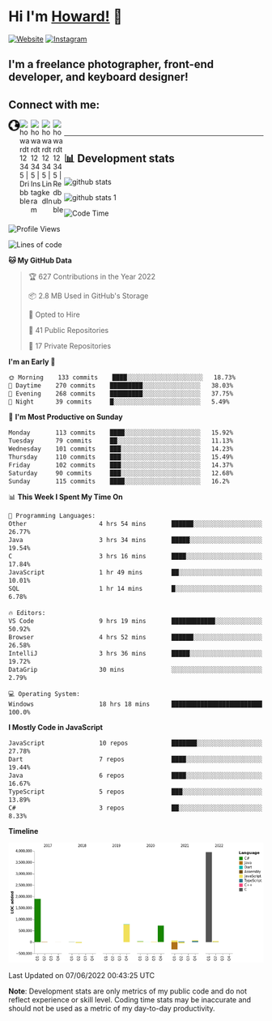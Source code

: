 # Hi I'm [Howard!][website] 👋

[![Website](https://img.shields.io/website?label=howardt12345.com&style=for-the-badge&url=https%3A%2F%2Fhowardt12345.com)](https://howardt12345.com)
[![Instagram](https://img.shields.io/badge/instagram-%23E4405F.svg?&style=for-the-badge&logo=instagram&logoColor=white)](https://instagram.com/howardt12345)

I'm a freelance photographer, front-end developer, and keyboard designer!
---

## Connect with me:

[<img align="left" alt="howardt12345.com" width="22px" src="https://raw.githubusercontent.com/iconic/open-iconic/master/svg/globe.svg" />][website]
[<img align="left" alt="howardt12345 | Dribbble" width="22px" src="https://cdn.jsdelivr.net/npm/simple-icons@v3/icons/dribbble.svg" />][dribbble]
[<img align="left" alt="howardt12345 | Instagram" width="22px" src="https://cdn.jsdelivr.net/npm/simple-icons@v3/icons/instagram.svg" />][instagram]
[<img align="left" alt="howardt12345 | LinkedIn" width="22px" src="https://cdn.jsdelivr.net/npm/simple-icons@v3/icons/linkedin.svg" />][linkedin]
[<img align="left" alt="howardt12345 | Redbubble" width="22px" src="https://cdn.jsdelivr.net/npm/simple-icons@v3/icons/redbubble.svg" />][redbubble]

<br />

---

## 📊 Development stats

![github stats](https://github-readme-stats.vercel.app/api?username=howardt12345&show_icons=true&hide_border=true&theme=dark&hide=contribs,issues)

![github stats 1](https://github-readme-stats.vercel.app/api/top-langs?username=howardt12345&langs_count=8&show_icons=true&hide_border=true&theme=dark&layout=compact)

<!--START_SECTION:waka-->
![Code Time](http://img.shields.io/badge/Code%20Time-0%20secs-blue)

![Profile Views](http://img.shields.io/badge/Profile%20Views-2-blue)

![Lines of code](https://img.shields.io/badge/From%20Hello%20World%20I%27ve%20Written-7%20Million%20lines%20of%20code-blue)

**🐱 My GitHub Data** 

> 🏆 627 Contributions in the Year 2022
 > 
> 📦 2.8 MB Used in GitHub's Storage 
 > 
> 💼 Opted to Hire
 > 
> 📜 41 Public Repositories 
 > 
> 🔑 17 Private Repositories  
 > 
**I'm an Early 🐤** 

```text
🌞 Morning    133 commits    ████░░░░░░░░░░░░░░░░░░░░░   18.73% 
🌆 Daytime    270 commits    █████████░░░░░░░░░░░░░░░░   38.03% 
🌃 Evening    268 commits    █████████░░░░░░░░░░░░░░░░   37.75% 
🌙 Night      39 commits     █░░░░░░░░░░░░░░░░░░░░░░░░   5.49%

```
📅 **I'm Most Productive on Sunday** 

```text
Monday       113 commits    ████░░░░░░░░░░░░░░░░░░░░░   15.92% 
Tuesday      79 commits     ██░░░░░░░░░░░░░░░░░░░░░░░   11.13% 
Wednesday    101 commits    ███░░░░░░░░░░░░░░░░░░░░░░   14.23% 
Thursday     110 commits    ███░░░░░░░░░░░░░░░░░░░░░░   15.49% 
Friday       102 commits    ███░░░░░░░░░░░░░░░░░░░░░░   14.37% 
Saturday     90 commits     ███░░░░░░░░░░░░░░░░░░░░░░   12.68% 
Sunday       115 commits    ████░░░░░░░░░░░░░░░░░░░░░   16.2%

```


📊 **This Week I Spent My Time On** 

```text
💬 Programming Languages: 
Other                    4 hrs 54 mins       ██████░░░░░░░░░░░░░░░░░░░   26.77% 
Java                     3 hrs 34 mins       █████░░░░░░░░░░░░░░░░░░░░   19.54% 
C                        3 hrs 16 mins       ████░░░░░░░░░░░░░░░░░░░░░   17.84% 
JavaScript               1 hr 49 mins        ██░░░░░░░░░░░░░░░░░░░░░░░   10.01% 
SQL                      1 hr 14 mins        █░░░░░░░░░░░░░░░░░░░░░░░░   6.78%

🔥 Editors: 
VS Code                  9 hrs 19 mins       ████████████░░░░░░░░░░░░░   50.92% 
Browser                  4 hrs 52 mins       ██████░░░░░░░░░░░░░░░░░░░   26.58% 
IntelliJ                 3 hrs 36 mins       █████░░░░░░░░░░░░░░░░░░░░   19.72% 
DataGrip                 30 mins             ░░░░░░░░░░░░░░░░░░░░░░░░░   2.79%

💻 Operating System: 
Windows                  18 hrs 18 mins      █████████████████████████   100.0%

```

**I Mostly Code in JavaScript** 

```text
JavaScript               10 repos            ███████░░░░░░░░░░░░░░░░░░   27.78% 
Dart                     7 repos             ████░░░░░░░░░░░░░░░░░░░░░   19.44% 
Java                     6 repos             ████░░░░░░░░░░░░░░░░░░░░░   16.67% 
TypeScript               5 repos             ███░░░░░░░░░░░░░░░░░░░░░░   13.89% 
C#                       3 repos             ██░░░░░░░░░░░░░░░░░░░░░░░   8.33%

```


**Timeline**

![Chart not found](https://raw.githubusercontent.com/howardt12345/howardt12345/master/charts/bar_graph.png) 


 Last Updated on 07/06/2022 00:43:25 UTC
<!--END_SECTION:waka-->

**Note**: Development stats are only metrics of my public code and do not reflect experience or skill level. Coding time stats may be inaccurate and should not be used as a metric of my day-to-day productivity.

[website]: https://howardt12345.com
[dribbble]: https://dribbble.com/howardt12345
[instagram]: https://instagram.com/howardt12345
[linkedin]: https://linkedin.com/in/howardt12345
[redbubble]: https://www.redbubble.com/people/howardt12345/
